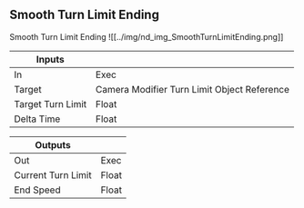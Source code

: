 ## Smooth Turn Limit Ending
Smooth Turn Limit Ending
![[../img/nd_img_SmoothTurnLimitEnding.png]]

|Inputs||
|--|--|
| In | Exec |
| Target | Camera Modifier Turn Limit Object Reference |
| Target Turn Limit | Float |
| Delta Time | Float |

|Outputs||
|--|--|
| Out | Exec |
| Current Turn Limit | Float |
| End Speed | Float |
